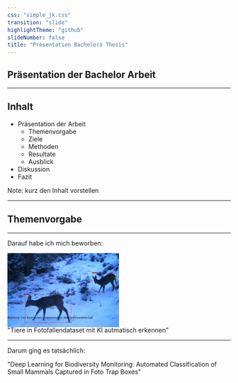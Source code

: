 ```yaml
---
css: "simple_jk.css"
transition: "slide"
highlightTheme: "github"
slideNumber: false
title: "Presentation Bachelors Thesis"
---
```


## Präsentation der Bachelor Arbeit

---

## Inhalt

* Präsentation der Arbeit
    - Themenvorgabe
    - Ziele
    - Methoden
    - Resultate
    - Ausblick
* Diskussion
* Fazit

Note:
kurz den Inhalt vorstellen

---

## Themenvorgabe

----

Darauf habe ich mich beworben:

<img src="images/fotofalle_rehwild.jpg" style="width: 50%; margin-bottom: -50px;">

<span style="font-size: 0.4em;">*Abbildung: Vom Bayerischen Landesanstalt für Wald und Forstwirtschaft*</span>

"Tiere in Fotofallendataset mit KI autmatisch erkennen"

----

Darum ging es tatsächlich:

"Deep Learning for Biodiversity Monitoring: Automated Classification of Small Mammals Captured in Foto Trap Boxes"